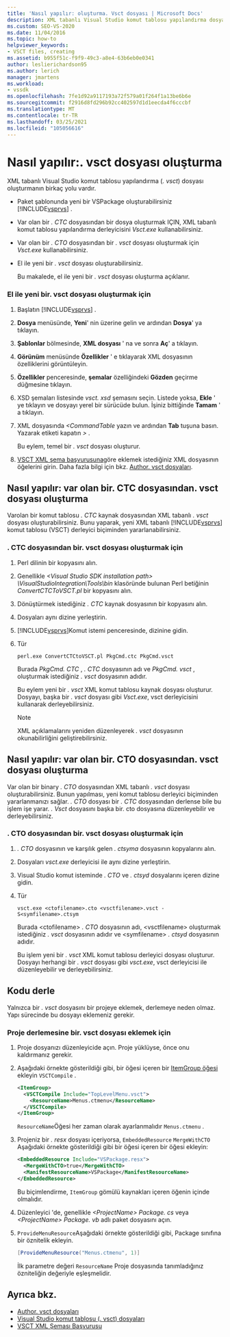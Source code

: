 ```yaml
---
title: 'Nasıl yapılır: oluşturma. Vsct dosyası | Microsoft Docs'
description: XML tabanlı Visual Studio komut tablosu yapılandırma dosyası olan. vsct dosyasını el ile oluşturmayı öğrenin.
ms.custom: SEO-VS-2020
ms.date: 11/04/2016
ms.topic: how-to
helpviewer_keywords:
- VSCT files, creating
ms.assetid: b955f51c-f9f9-49c3-a8e4-63b6eb0e0341
author: leslierichardson95
ms.author: lerich
manager: jmartens
ms.workload:
- vssdk
ms.openlocfilehash: 7fe1d92a9117193a72f579a01f264f1a13be6b6e
ms.sourcegitcommit: f2916d8fd296b92cc402597d1d1eecda4f6cccbf
ms.translationtype: MT
ms.contentlocale: tr-TR
ms.lasthandoff: 03/25/2021
ms.locfileid: "105056616"
---
```

# <a name="how-to-create-a-vsct-file"></a>Nasıl yapılır:. vsct dosyası oluşturma

XML tabanlı Visual Studio komut tablosu yapılandırma (*. vsct*) dosyası oluşturmanın birkaç yolu vardır.

- Paket şablonunda yeni bir VSPackage oluşturabilirsiniz [!INCLUDE[vsprvs](../../code-quality/includes/vsprvs_md.md)] .

- Var olan bir *. CTC* dosyasından bir dosya oluşturmak IÇIN, XML tabanlı komut tablosu yapılandırma derleyicisini *Vsct.exe* kullanabilirsiniz.

- Var olan bir *. CTO* dosyasından bir *. vsct* dosyası oluşturmak için *Vsct.exe* kullanabilirsiniz.

- El ile yeni bir *. vsct* dosyası oluşturabilirsiniz.

  Bu makalede, el ile yeni bir *. vsct* dosyası oluşturma açıklanır.

### <a name="to-manually-create-a-new-vsct-file"></a>El ile yeni bir. vsct dosyası oluşturmak için

1. Başlatın [!INCLUDE[vsprvs](../../code-quality/includes/vsprvs_md.md)] .

2. **Dosya** menüsünde, **Yeni**' nin üzerine gelin ve ardından **Dosya**' ya tıklayın.

3. **Şablonlar** bölmesinde, **XML dosyası** ' na ve sonra **Aç**' a tıklayın.

4. **Görünüm** menüsünde **Özellikler** ' e tıklayarak XML dosyasının özelliklerini görüntüleyin.

5. **Özellikler** penceresinde, **şemalar** özelliğindeki **Gözden** geçirme düğmesine tıklayın.

6. XSD şemaları listesinde *vsct. xsd* şemasını seçin. Listede yoksa, **Ekle** ' ye tıklayın ve dosyayı yerel bir sürücüde bulun. İşiniz bittiğinde **Tamam** ' a tıklayın.

7. XML dosyasında *<CommandTable* yazın ve ardından **Tab** tuşuna basın. Yazarak etiketi kapatın *>* .

    Bu eylem, temel bir *. vsct* dosyası oluşturur.

8. [VSCT XML şema başvurusuna](../../extensibility/vsct-xml-schema-reference.md)göre eklemek istediğiniz XML dosyasının öğelerini girin. Daha fazla bilgi için bkz. [Author. vsct dosyaları](../../extensibility/internals/authoring-dot-vsct-files.md).

<a name="how-to-create-a-dot-vsct-file-from-an-existing-dot-ctc-file"></a>

## <a name="how-to-create-a-vsct-file-from-an-existing-ctc-file"></a>Nasıl yapılır: var olan bir. CTC dosyasından. vsct dosyası oluşturma

Varolan bir komut tablosu *. CTC* kaynak dosyasından XML tabanlı *. vsct* dosyası oluşturabilirsiniz. Bunu yaparak, yeni XML tabanlı [!INCLUDE[vsprvs](../../code-quality/includes/vsprvs_md.md)] komut tablosu (VSCT) derleyici biçiminden yararlanabilirsiniz.

### <a name="to-create-a-vsct-file-from-a-ctc-file"></a>. CTC dosyasından bir. vsct dosyası oluşturmak için

1. Perl dilinin bir kopyasını alın.

2. Genellikle *\<Visual Studio SDK installation path> \VisualStudioIntegration\Tools\bin* klasöründe bulunan Perl betiğinin *ConvertCTCToVSCT.pl* bir kopyasını alın.

3. Dönüştürmek istediğiniz *. CTC* kaynak dosyasının bir kopyasını alın.

4. Dosyaları aynı dizine yerleştirin.

5. [!INCLUDE[vsprvs](../../code-quality/includes/vsprvs_md.md)]Komut istemi penceresinde, dizinine gidin.

6. Tür

   ```
   perl.exe ConvertCTCtoVSCT.pl PkgCmd.ctc PkgCmd.vsct
   ```

    Burada *PkgCmd. CTC* , *. CTC* dosyasının adı ve *PkgCmd. vsct* , oluşturmak istediğiniz *. vsct* dosyasının adıdır.

    Bu eylem yeni bir *. vsct* XML komut tablosu kaynak dosyası oluşturur. Dosyayı, başka bir *. vsct* dosyası gibi *Vsct.exe*, vsct derleyicisini kullanarak derleyebilirsiniz.

   > [!NOTE]
   > XML açıklamalarını yeniden düzenleyerek *. vsct* dosyasının okunabilirliğini geliştirebilirsiniz.

<a name="how-to-create-a-dot-vsct-file-from-an-existing-dot-cto-file"></a>

## <a name="how-to-create-a-vsct-file-from-an-existing-cto-file"></a>Nasıl yapılır: var olan bir. CTO dosyasından. vsct dosyası oluşturma

Var olan bir binary *. CTO* dosyasından XML tabanlı *. vsct* dosyası oluşturabilirsiniz. Bunun yapılması, yeni komut tablosu derleyici biçiminden yararlanmanızı sağlar. *. CTO* dosyası bir *. CTC* dosyasından derlense bile bu işlem işe yarar. *. Vsct* dosyasını başka bir. cto dosyasına düzenleyebilir ve derleyebilirsiniz.

### <a name="to-create-a-vsct-file-from-a-cto-file"></a>. CTO dosyasından bir. vsct dosyası oluşturmak için

1. *. CTO* dosyasının ve karşılık gelen *. ctsyma* dosyasının kopyalarını alın.

2. Dosyaları *vsct.exe* derleyicisi ile aynı dizine yerleştirin.

3. Visual Studio komut isteminde *. CTO* ve *. ctsyd* dosyalarını içeren dizine gidin.

4. Tür

    ```
    vsct.exe <ctofilename>.cto <vsctfilename>.vsct -S<symfilename>.ctsym
    ```

     Burada \<ctofilename\> *. CTO* dosyasının adı, \<vsctfilename\> oluşturmak istediğiniz *. vsct* dosyasının adıdır ve \<symfilename\> *. ctsyd* dosyasının adıdır.

     Bu işlem yeni bir *. vsct* XML komut tablosu derleyici dosyası oluşturur. Dosyayı herhangi bir *. vsct* dosyası gibi *vsct.exe*, vsct derleyicisi ile düzenleyebilir ve derleyebilirsiniz.

## <a name="compile-the-code"></a>Kodu derle
 Yalnızca bir *. vsct* dosyasını bir projeye eklemek, derlemeye neden olmaz. Yapı sürecinde bu dosyayı eklemeniz gerekir.

### <a name="to-add-a-vsct-file-to-project-compilation"></a>Proje derlemesine bir. vsct dosyası eklemek için

1. Proje dosyanızı düzenleyicide açın. Proje yüklüyse, önce onu kaldırmanız gerekir.

2. Aşağıdaki örnekte gösterildiği gibi, bir öğesi içeren bir [ItemGroup öğesi](../../msbuild/itemgroup-element-msbuild.md) ekleyin `VSCTCompile` .

    ```xml
    <ItemGroup>
      <VSCTCompile Include="TopLevelMenu.vsct">
        <ResourceName>Menus.ctmenu</ResourceName>
      </VSCTCompile>
    </ItemGroup>

    ```

     `ResourceName`Öğesi her zaman olarak ayarlanmalıdır `Menus.ctmenu` .

3. Projeniz bir *. resx* dosyası içeriyorsa, `EmbeddedResource` `MergeWithCTO` Aşağıdaki örnekte gösterildiği gibi bir öğesi içeren bir öğesi ekleyin:

    ```xml
    <EmbeddedResource Include="VSPackage.resx">
      <MergeWithCTO>true</MergeWithCTO>
      <ManifestResourceName>VSPackage</ManifestResourceName>
    </EmbeddedResource>

    ```

     Bu biçimlendirme, `ItemGroup` gömülü kaynakları içeren öğenin içinde olmalıdır.

4. Düzenleyici 'de, genellikle *\<ProjectName\> Package. cs* veya *\<ProjectName\> Package. vb* adlı paket dosyasını açın.

5. `ProvideMenuResource`Aşağıdaki örnekte gösterildiği gibi, Package sınıfına bir öznitelik ekleyin.

    ```csharp
    [ProvideMenuResource("Menus.ctmenu", 1)]
    ```

     İlk parametre değeri `ResourceName` Proje dosyasında tanımladığınız özniteliğin değeriyle eşleşmelidir.

## <a name="see-also"></a>Ayrıca bkz.
- [Author. vsct dosyaları](../../extensibility/internals/authoring-dot-vsct-files.md)
- [Visual Studio komut tablosu (. vsct) dosyaları](../../extensibility/internals/visual-studio-command-table-dot-vsct-files.md)
- [VSCT XML Şeması Başvurusu](../../extensibility/vsct-xml-schema-reference.md)

